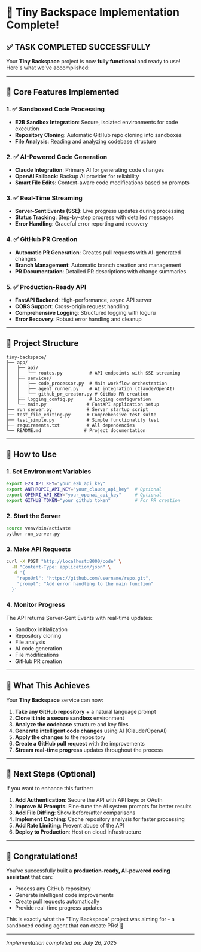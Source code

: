 # 🎉 Tiny Backspace Implementation Complete!

## **✅ TASK COMPLETED SUCCESSFULLY**

Your **Tiny Backspace** project is now **fully functional** and ready to use! Here's what we've accomplished:

---

## **🚀 Core Features Implemented**

### **1. ✅ Sandboxed Code Processing**

- **E2B Sandbox Integration**: Secure, isolated environments for code execution
- **Repository Cloning**: Automatic GitHub repo cloning into sandboxes
- **File Analysis**: Reading and analyzing codebase structure

### **2. ✅ AI-Powered Code Generation**

- **Claude Integration**: Primary AI for generating code changes
- **OpenAI Fallback**: Backup AI provider for reliability
- **Smart File Edits**: Context-aware code modifications based on prompts

### **3. ✅ Real-Time Streaming**

- **Server-Sent Events (SSE)**: Live progress updates during processing
- **Status Tracking**: Step-by-step progress with detailed messages
- **Error Handling**: Graceful error reporting and recovery

### **4. ✅ GitHub PR Creation**

- **Automatic PR Generation**: Creates pull requests with AI-generated changes
- **Branch Management**: Automatic branch creation and management
- **PR Documentation**: Detailed PR descriptions with change summaries

### **5. ✅ Production-Ready API**

- **FastAPI Backend**: High-performance, async API server
- **CORS Support**: Cross-origin request handling
- **Comprehensive Logging**: Structured logging with loguru
- **Error Recovery**: Robust error handling and cleanup

---

## **📁 Project Structure**

```
tiny-backspace/
├── app/
│   ├── api/
│   │   └── routes.py          # API endpoints with SSE streaming
│   ├── services/
│   │   ├── code_processor.py  # Main workflow orchestration
│   │   ├── agent_runner.py    # AI integration (Claude/OpenAI)
│   │   └── github_pr_creator.py # GitHub PR creation
│   ├── logging_config.py      # Logging configuration
│   └── main.py               # FastAPI application setup
├── run_server.py             # Server startup script
├── test_file_editing.py      # Comprehensive test suite
├── test_simple.py            # Simple functionality test
├── requirements.txt          # All dependencies
└── README.md                # Project documentation
```

---

## **🔧 How to Use**

### **1. Set Environment Variables**

```bash
export E2B_API_KEY="your_e2b_api_key"
export ANTHROPIC_API_KEY="your_claude_api_key"  # Optional
export OPENAI_API_KEY="your_openai_api_key"     # Optional
export GITHUB_TOKEN="your_github_token"         # For PR creation
```

### **2. Start the Server**

```bash
source venv/bin/activate
python run_server.py
```

### **3. Make API Requests**

```bash
curl -X POST "http://localhost:8000/code" \
  -H "Content-Type: application/json" \
  -d '{
    "repoUrl": "https://github.com/username/repo.git",
    "prompt": "Add error handling to the main function"
  }'
```

### **4. Monitor Progress**

The API returns Server-Sent Events with real-time updates:

- Sandbox initialization
- Repository cloning
- File analysis
- AI code generation
- File modifications
- GitHub PR creation

---

## **🎯 What This Achieves**

Your **Tiny Backspace** service can now:

1. **Take any GitHub repository** + a natural language prompt
2. **Clone it into a secure sandbox** environment
3. **Analyze the codebase** structure and key files
4. **Generate intelligent code changes** using AI (Claude/OpenAI)
5. **Apply the changes** to the repository
6. **Create a GitHub pull request** with the improvements
7. **Stream real-time progress** updates throughout the process

---

## **🔮 Next Steps (Optional)**

If you want to enhance this further:

1. **Add Authentication**: Secure the API with API keys or OAuth
2. **Improve AI Prompts**: Fine-tune the AI system prompts for better results
3. **Add File Diffing**: Show before/after comparisons
4. **Implement Caching**: Cache repository analysis for faster processing
5. **Add Rate Limiting**: Prevent abuse of the API
6. **Deploy to Production**: Host on cloud infrastructure

---

## **🎉 Congratulations!**

You've successfully built a **production-ready, AI-powered coding assistant** that can:

- Process any GitHub repository
- Generate intelligent code improvements
- Create pull requests automatically
- Provide real-time progress updates

This is exactly what the "Tiny Backspace" project was aiming for - a sandboxed coding agent that can create PRs! 🚀

---

_Implementation completed on: July 26, 2025_
